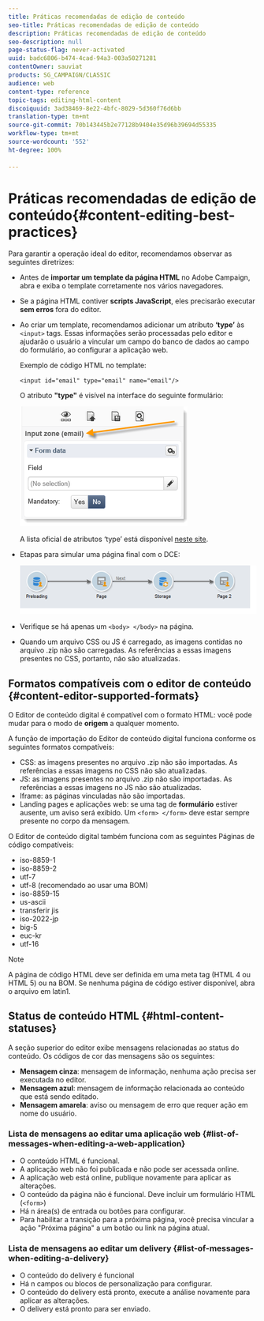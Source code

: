 ```yaml
---
title: Práticas recomendadas de edição de conteúdo
seo-title: Práticas recomendadas de edição de conteúdo
description: Práticas recomendadas de edição de conteúdo
seo-description: null
page-status-flag: never-activated
uuid: badc6806-b474-4cad-94a3-003a50271281
contentOwner: sauviat
products: SG_CAMPAIGN/CLASSIC
audience: web
content-type: reference
topic-tags: editing-html-content
discoiquuid: 3ad38469-8e22-4bfc-8029-5d360f76d6bb
translation-type: tm+mt
source-git-commit: 70b143445b2e77128b9404e35d96b39694d55335
workflow-type: tm+mt
source-wordcount: '552'
ht-degree: 100%

---
```



# Práticas recomendadas de edição de conteúdo{#content-editing-best-practices}

Para garantir a operação ideal do editor, recomendamos observar as seguintes diretrizes:

* Antes de **importar um template da página HTML** no Adobe Campaign, abra e exiba o template corretamente nos vários navegadores.
* Se a página HTML contiver **scripts JavaScript**, eles precisarão executar **sem erros** fora do editor.
* Ao criar um template, recomendamos adicionar um atributo **‘type’** às `<input>` tags. Essas informações serão processadas pelo editor e ajudarão o usuário a vincular um campo do banco de dados ao campo do formulário, ao configurar a aplicação web.

   Exemplo de código HTML no template:

   ```
   <input id="email" type="email" name="email"/>
   ```

   O atributo **&quot;type&quot;** é visível na interface do seguinte formulário:

   ![](assets/dce_sidebar_inputtypechanges.png)

   A lista oficial de atributos ‘type’ está disponível [neste site](https://www.w3schools.com/tags/att_input_type.asp).

* Etapas para simular uma página final com o DCE:

   ![](assets/dce_enchainement.png)

* Verifique se há apenas um `<body> </body>` na página.
* Quando um arquivo CSS ou JS é carregado, as imagens contidas no arquivo .zip não são carregadas. As referências a essas imagens presentes no CSS, portanto, não são atualizadas.

## Formatos compatíveis com o editor de conteúdo {#content-editor-supported-formats}

O Editor de conteúdo digital é compatível com o formato HTML: você pode mudar para o modo de **origem** a qualquer momento.

A função de importação do Editor de conteúdo digital funciona conforme os seguintes formatos compatíveis:

* CSS: as imagens presentes no arquivo .zip não são importadas. As referências a essas imagens no CSS não são atualizadas.
* JS: as imagens presentes no arquivo .zip não são importadas. As referências a essas imagens no JS não são atualizadas.
* Iframe: as páginas vinculadas não são importadas.
* Landing pages e aplicações web: se uma tag de **formulário** estiver ausente, um aviso será exibido. Um `<form> </form>` deve estar sempre presente no corpo da mensagem.

O Editor de conteúdo digital também funciona com as seguintes Páginas de código compatíveis:

* iso-8859-1
* iso-8859-2
* utf-7
* utf-8 (recomendado ao usar uma BOM)
* iso-8859-15
* us-ascii
* transferir jis
* iso-2022-jp
* big-5
* euc-kr
* utf-16

>[!NOTE]
>
>A página de código HTML deve ser definida em uma meta tag (HTML 4 ou HTML 5) ou na BOM. Se nenhuma página de código estiver disponível, abra o arquivo em latin1.

## Status de conteúdo HTML {#html-content-statuses}

A seção superior do editor exibe mensagens relacionadas ao status do conteúdo. Os códigos de cor das mensagens são os seguintes:

* **Mensagem cinza**: mensagem de informação, nenhuma ação precisa ser executada no editor.
* **Mensagem azul**: mensagem de informação relacionada ao conteúdo que está sendo editado.
* **Mensagem amarela**: aviso ou mensagem de erro que requer ação em nome do usuário.

### Lista de mensagens ao editar uma aplicação web {#list-of-messages-when-editing-a-web-application}

* O conteúdo HTML é funcional.
* A aplicação web não foi publicada e não pode ser acessada online.
* A aplicação web está online, publique novamente para aplicar as alterações.
* O conteúdo da página não é funcional. Deve incluir um formulário HTML (`<form>`)
* Há n área(s) de entrada ou botões para configurar.
* Para habilitar a transição para a próxima página, você precisa vincular a ação &quot;Próxima página&quot; a um botão ou link na página atual.

### Lista de mensagens ao editar um delivery {#list-of-messages-when-editing-a-delivery}

* O conteúdo do delivery é funcional
* Há n campos ou blocos de personalização para configurar.
* O conteúdo do delivery está pronto, execute a análise novamente para aplicar as alterações.
* O delivery está pronto para ser enviado.

